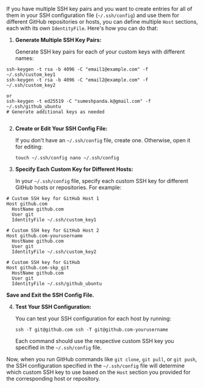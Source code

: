 If you have multiple SSH key pairs and you want to create entries for all of them in your SSH configuration file (`~/.ssh/config`) and use them for different GitHub repositories or hosts, you can define multiple `Host` sections, each with its own `IdentityFile`. Here's how you can do that:

1. **Generate Multiple SSH Key Pairs:**
    
    Generate SSH key pairs for each of your custom keys with different names:

  ``` shell 
ssh-keygen -t rsa -b 4096 -C "email1@example.com" -f ~/.ssh/custom_key1
ssh-keygen -t rsa -b 4096 -C "email2@example.com" -f ~/.ssh/custom_key2

or
ssh-keygen -t ed25519 -C "sumeshpanda.k@gmail.com" -f ~/.ssh/github_ubuntu
# Generate additional keys as needed


```
    
2. **Create or Edit Your SSH Config File:**
    
    If you don't have an `~/.ssh/config` file, create one. Otherwise, open it for editing:
    
    `touch ~/.ssh/config nano ~/.ssh/config`
    
3. **Specify Each Custom Key for Different Hosts:**
    
    In your `~/.ssh/config` file, specify each custom SSH key for different GitHub hosts or repositories. For example:
    
```
# Custom SSH key for GitHub Host 1
Host github.com
  HostName github.com
  User git
  IdentityFile ~/.ssh/custom_key1

# Custom SSH key for GitHub Host 2
Host github.com-yourusername
  HostName github.com
  User git
  IdentityFile ~/.ssh/custom_key2

# Custom SSH key for GitHub
Host github.com-skp_git
  HostName github.com
  User git
  IdentityFile ~/.ssh/github_ubuntu

```
    
 **Save and Exit the SSH Config File.**
    
4. **Test Your SSH Configuration:**
    
    You can test your SSH configuration for each host by running:

    `ssh -T git@github.com ssh -T git@github.com-yourusername`
    
    Each command should use the respective custom SSH key you specified in the `~/.ssh/config` file.

Now, when you run GitHub commands like `git clone`, `git pull`, or `git push`, the SSH configuration specified in the `~/.ssh/config` file will determine which custom SSH key to use based on the `Host` section you provided for the corresponding host or repository.